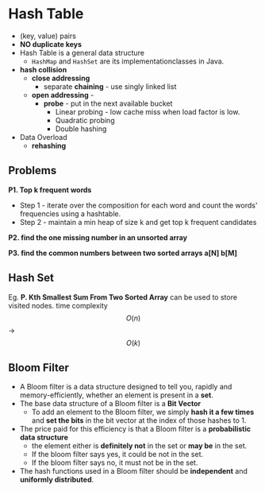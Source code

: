<extoc></extoc>

# Hash Table

- (key, value) pairs
- **NO duplicate keys**
- Hash Table is a general data structure
    - `HashMap` and `HashSet` are its implementationclasses in Java.
- **hash collision**
    - **close addressing** 
        - separate **chaining** - use singly linked list
    - **open addressing** - 
        - **probe** - put in the next available bucket
            - Linear probing - low cache miss when load factor is low.
            - Quadratic probing
            - Double hashing
- Data Overload
    - **rehashing**

## Problems

__P1. Top k frequent words__

- Step 1 - iterate over the composition for each word and count the words' frequencies using a hashtable.
- Step 2 - maintain a min heap of size k and get top k frequent candidates

__P2. find the one missing number in an unsorted array__

__P3. find the common numbers between two sorted arrays a[N] b[M]__


## Hash Set

Eg. __P. Kth Smallest Sum From Two Sorted Array__
can be used to store visited nodes.
time complexity $$O(n)$$ -> $$O(k)$$

## Bloom Filter

- A Bloom filter is a data structure designed to tell you, rapidly and memory-efficiently, whether an element is present in a **set**.
- The base data structure of a Bloom filter is a **Bit Vector**
    - To add an element to the Bloom filter, we simply **hash it a few times** and **set the bits** in the bit vector at the index of those hashes to 1.
- The price paid for this efficiency is that a Bloom filter is a **probabilistic data structure**
    - the element either is **definitely not** in the set or **may be** in the set.
    - If the bloom filter says yes, it could be not in the set.
    - If the bloom filter says no, it must not be in the set.
- The hash functions used in a Bloom filter should be **independent** and **uniformly distributed**.





